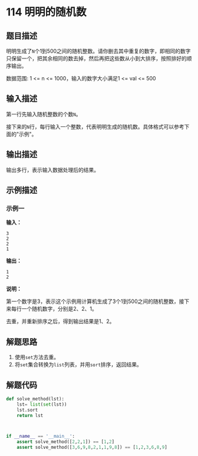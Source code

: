 #  114 明明的随机数

## 题目描述

明明生成了`N`个1到500之间的随机整数。请你删去其中重复的数字，即相同的数字只保留一个，把其余相同的数去掉，然后再把这些数从小到大排序，按照排好的顺序输出。

数据范围: 1 <= n <= 1000，输入的数字大小满足1 <= val <= 500

## 输入描述

第一行先输入随机整数的个数`N`。

接下来的`N`行，每行输入一个整数，代表明明生成的随机数。具体格式可以参考下面的"示例"。

## 输出描述

输出多行，表示输入数据处理后的结果。

## 示例描述

### 示例一

**输入：**

```text
3
2
2
1
```

**输出：**

```text
1
2
```

**说明：**

第一个数字是3，表示这个示例用计算机生成了3个1到500之间的随机整数，接下来每行一个随机数字，分别是2、2、1。

去重，并重新排序之后，得到输出结果是1、2。

## 解题思路

1. 使用`set`方法去重。
2. 将`set`集合转换为`list`列表，并用`sort`排序，返回结果。

## 解题代码

```python
def solve_method(lst):
	lst= list(set(lst))
	lst.sort
	return lst



if __name__ == '__main__':
	assert solve_method([2,2,1]) == [1,2]
	assert solve_method([3,6,9,8,2,1,1,9,8]) == [1,2,3,6,8,9]
```

